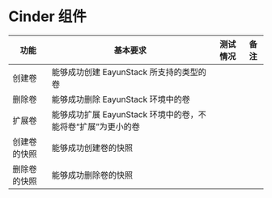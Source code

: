 # Cinder 组件

|功能|基本要求|测试情况|备注|
|----|--------|--------|----|
|创建卷|能够成功创建 EayunStack 所支持的类型的卷|||
|删除卷|能够成功删除 EayunStack 环境中的卷|||
|扩展卷|能够成功扩展 EayunStack 环境中的卷，不能将卷“扩展”为更小的卷|||
|创建卷的快照|能够成功创建卷的快照|||
|删除卷的快照|能够成功删除卷的快照|||

